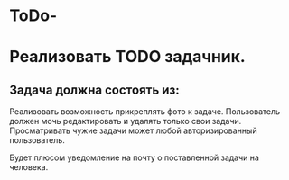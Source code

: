 # ToDo-
<h1>Реализовать TODO задачник.</h1>
<h2>Задача должна состоять из:</h2>
<li⁃ Заголовок</li>
<li⁃ Текста самой задачи</li>
<li⁃ Автор задачи</li>
<li⁃ Кому поставлена задача (может быть пустым, а может быть и несколько людей)</li>
<li⁃ Дата создания задачи</li>
<li⁃ Дата редактирования задачи</li>
Реализовать возможность прикреплять фото к задаче.
Пользователь должен мочь редактировать и удалять только свои задачи.
Просматривать чужие задачи может любой авторизированный пользователь.

Будет плюсом уведомление на почту о поставленной задачи на человека.
